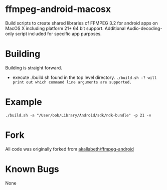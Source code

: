 ffmpeg-android-macosx
==============

Build scripts to create shared libraries of FFMPEG 3.2 for android apps on MacOS X including platform 21+ 64 bit support. Additional Audio-decoding-only script included for specific app purposes.

Building
========

Building is straight forward.
 - execute ./build.sh found in the top level directory.
`
./build.sh -? will print out which command line arguments are supported.
`

Example
=======
`
./build.sh -a "/User/bob/Library/Android/sdk/ndk-bundle" -p 21 -v
`

Fork
====
All code was originally forked from [akallabeth/ffmpeg-android](https://github.com/akallabeth/ffmpeg-android)


Known Bugs
====
None
